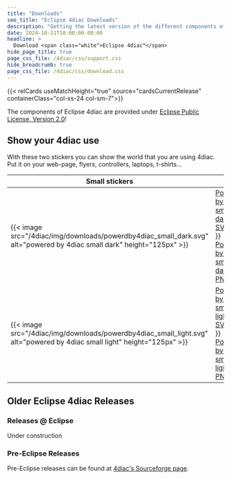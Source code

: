 ```yaml
---
title: "Downloads"
seo_title: "Eclipse 4diac Downloads"
description: "Getting the latest version of the different components of Eclipse 4diac."
date: 2024-10-21T10:00:00-00:00
headline: > 
  Download <span class="white">Eclipse 4diac™</span>
hide_page_title: true
page_css_file: /4diac/css/support.css
hide_breadcrumb: true
page_css_file: /4diac/css/download.css
---
```


{{< relCards useMatchHeight="true" source="cardsCurrentRelease" containerClass="col-xs-24 col-sm-7">}}

The components of Eclipse 4diac are provided under 
[Eclipse Public License, Version 2.0](https://www.eclipse.org/legal/epl-2.0/)!

## Show your 4diac use

With these two stickers you can show the world that you are using 4diac. Put it on your web-page, flyers, controllers, laptops, t-shirts...

|Small stickers|  |Large stickers|  |
|---| ---  | --- | --- |
| {{< image src="/4diac/img/downloads/powerdby4diac_small_dark.svg" alt="powered by 4diac small dark" height="125px" >}} | [Powered by 4diac small dark SVG](/4diac/img/downloads/powerdby4diac_small_dark.svg){{<br>}} [Powered by 4diac small dark PNG](/4diac/img/downloads/powerdby4diac_small_dark.png) | {{< image src="/4diac/img/downloads/powerdby4diac_large_dark.svg" alt="powered by 4diac large dark" height="125px" >}} | [Powered by 4diac large dark SVG](/4diac/img/downloads/powerdby4diac_large_dark.svg){{<br>}} [Powered by 4diac large dark PNG](/4diac/img/downloads/powerdby4diac_large_dark.png) | 
| {{< image src="/4diac/img/downloads/powerdby4diac_small_light.svg" alt="powered by 4diac small light" height="125px" >}} | [Powered by 4diac small light SVG](/4diac/img/downloads/powerdby4diac_small_light.svg){{<br>}} [Powered by 4diac small light PNG](/4diac/img/downloads/powerdby4diac_small_light.png)  | {{< image src="/4diac/img/downloads/powerdby4diac_large_light.svg" alt="powered by 4diac large light" height="125px" >}} | [Powered by 4diac large light SVG](/4diac/img/downloads/powerdby4diac_large_light.svg){{<br>}} [Powered by 4diac large light PNG](/4diac/img/downloads/powerdby4diac_large_light.png)|


## Older Eclipse 4diac Releases

### Releases @ Eclipse 

Under construction

### Pre-Eclipse Releases

Pre-Eclipse releases can be found at [4diac's Sourceforge page](https://sourceforge.net/projects/fordiac/files).



